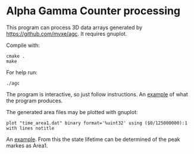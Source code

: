 # Alpha Gamma Counter processing

This program can process 3D data arrays generated by <https://github.com/mvxe/agc>.
It requires gnuplot.


Compile with:
```
cmake .
make
```
For help run:
```
./agc
```
The program is interactive, so just follow instructions.
An [example](sample/sample.png) of what the program produces. 

The generated area files may be plotted with gnuplot:
```
plot "time_area1.dat" binary format='%uint32' using ($0/125000000):1 with lines notitle
```
An [example](sample/area1-time.png). From this the state lifetime can be determined of the peak markes as Area1.
